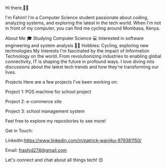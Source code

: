 Hi there,👋🏽


I'm Fahim! 
I'm a Computer Science student passionate about coding, analyzing systems, and exploring the latest in the tech world. 
When I'm not in front of my computer, you can find me cycling around Mombasa, Kenya.

About Me
🎓 Studying Computer Science
💻 Interested in software engineering and system analysis
🚴‍♂️ Hobbies: Cycling, exploring new technologies
My Interests
I'm fascinated by the impact of Information Technology on the world. 
From revolutionizing industries to enabling global connectivity, IT is shaping the future in profound ways. 
I love diving into discussions about the latest tech trends and how they're transforming our lives.

Projects
Here are a few projects I've been working on:

Project 1: POS machine for school project

Project 2: e-commerce site

Project 3: school management system

Feel free to explore my repositories to see more!

Get in Touch:

LinkedIn:https://www.linkedin.com/in/patrick-wanjiku-979381150/

Email: frashid274@gmail.com

Let's connect and chat about all things tech! 😊



